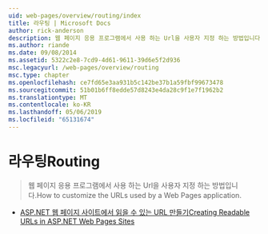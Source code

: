 ```yaml
---
uid: web-pages/overview/routing/index
title: 라우팅 | Microsoft Docs
author: rick-anderson
description: 웹 페이지 응용 프로그램에서 사용 하는 Url을 사용자 지정 하는 방법입니다.
ms.author: riande
ms.date: 09/08/2014
ms.assetid: 5322c2e8-7cd9-4d61-9611-39d6e5f2d936
msc.legacyurl: /web-pages/overview/routing
msc.type: chapter
ms.openlocfilehash: ce7fd65e3aa931b5c142be37b1a59fbf99673478
ms.sourcegitcommit: 51b01b6ff8edde57d8243e4da28c9f1e7f1962b2
ms.translationtype: MT
ms.contentlocale: ko-KR
ms.lasthandoff: 05/06/2019
ms.locfileid: "65131674"
---
```

# <a name="routing"></a><span data-ttu-id="86c5a-103">라우팅</span><span class="sxs-lookup"><span data-stu-id="86c5a-103">Routing</span></span>

> <span data-ttu-id="86c5a-104">웹 페이지 응용 프로그램에서 사용 하는 Url을 사용자 지정 하는 방법입니다.</span><span class="sxs-lookup"><span data-stu-id="86c5a-104">How to customize the URLs used by a Web Pages application.</span></span>

- [<span data-ttu-id="86c5a-105">ASP.NET 웹 페이지 사이트에서 읽을 수 있는 URL 만들기</span><span class="sxs-lookup"><span data-stu-id="86c5a-105">Creating Readable URLs in ASP.NET Web Pages Sites</span></span>](creating-readable-urls-in-aspnet-web-pages-sites.md)
